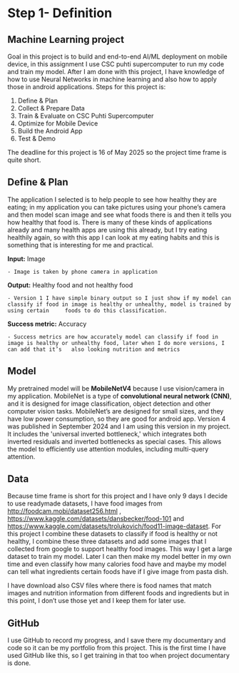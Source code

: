 # Step 1- Definition
## Machine Learning project
Goal in this project is to build and end-to-end AI/ML deployment on mobile device, in this assignment I use CSC puhti supercomputer to run my code and train my model. After I am done with this project, I have knowledge of how to use Neural Networks in machine learning and also how to apply those in android applications.
Steps for this project is:
1.	Define & Plan
2.	Collect & Prepare Data
3.	Train & Evaluate on CSC Puhti Supercomputer
4.	Optimize for Mobile Device
5.	Build the Android App
6.	Test & Demo
 
The deadline for this project is 16 of May 2025 so the project time frame is quite short.

## Define & Plan
The application I selected is to help people to see how healthy they are eating; in my application you can take pictures using your phone’s camera and then model scan image and see what foods there is and then it tells you how healthy that food is. There is many of these kinds of applications already and many health apps are using this already, but I try eating healthily again, so with this app I can look at my eating habits and this is something that is interesting for me and practical.

**Input:** Image

	- Image is taken by phone camera in application
 
**Output:** Healthy food and not healthy food

	- Version 1 I have simple binary output so I just show if my model can classify if food in image is healthy or unhealthy, model is trained by using certain 	foods to do this classification.
 
**Success metric:** Accuracy

	- Success metrics are how accurately model can classify if food in image is healthy or unhealthy food, later when I do more versions, I can add that it’s 	also looking nutrition and metrics
 
## Model
My pretrained model will be **MobileNetV4** because I use vision/camera in my application.
MobileNet is a type of **convolutional neural network (CNN)**, and it is designed for image classification, object detection and other computer vision tasks. MobileNet’s are designed for small sizes, and they have low power consumption, so they are good for android app. Version 4 was published in September 2024 and I am using this version in my project. It includes the 'universal inverted bottleneck,' which integrates both inverted residuals and inverted bottlenecks as special cases. This allows the model to efficiently use attention modules, including multi-query attention.

## Data
Because time frame is short for this project and I have only 9 days I decide to use readymade datasets, I have food images from http://foodcam.mobi/dataset256.html , https://www.kaggle.com/datasets/dansbecker/food-101 and https://www.kaggle.com/datasets/trolukovich/food11-image-dataset.
For this project I combine these datasets to classify if food is healthy or not healthy, I combine these three datasets and add some images that I collected from google to support healthy food images. This way I get a large dataset to train my model. Later I can then make my model better in my own time and even classify how many calories food have and maybe my model can tell what ingredients certain foods have if I give image from pasta dish.

I have download also CSV files where there is food names that match images and nutrition information from different foods and ingredients but in this point, I don’t use those yet and I keep them for later use.

## GitHub
I use GitHub to record my progress, and I save there my documentary and code so it can be my portfolio from this project. This is the first time I have used GitHub like this, so I get training in that too when project documentary is done.
